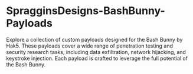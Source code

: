 # SpragginsDesigns-BashBunny-Payloads
Explore a collection of custom payloads designed for the Bash Bunny by Hak5. These payloads cover a wide range of penetration testing and security research tasks, including data exfiltration, network hijacking, and keystroke injection. Each payload is crafted to leverage the full potential of the Bash Bunny.
